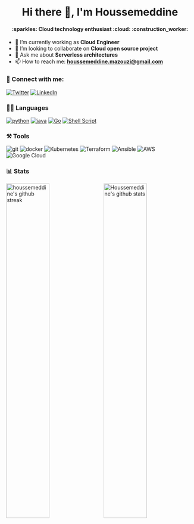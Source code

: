 <div align="center">
<h1 align="center"> Hi there 👋, I'm Houssemeddine </h1>
<h4 align="center"> :sparkles: Cloud technology enthusiast :cloud: :construction_worker: </h4>
</div>


- 🔭 I’m currently working as **Cloud Engineer**
- 👯 I’m looking to collaborate on **Cloud open source project**
- 💬 Ask me about **Serverless architectures**
- 📫 How to reach me: **houssemeddine.mazouzi@gmail.com**



### 🤝 Connect with me:

[![Twitter](https://img.shields.io/badge/Twitter-1DA1F2?style=for-the-badge&logo=twitter&logoColor=white)](https://twitter.com/hemazouzi)
[![LinkedIn](https://img.shields.io/badge/LinkedIn-0077B5?style=for-the-badge&logo=linkedin&logoColor=white)](https://www.linkedin.com/in/houssemeddine-mazouzi-me/)


### 🧑‍💻 Languages

[![python](https://img.shields.io/badge/Python-FFD43B?style=for-the-badge&logo=python&logoColor=darkgreen)](https://google.github.io/styleguide/pyguide.html)
[![java](https://img.shields.io/badge/Java-ED8B00?style=for-the-badge&logo=java&logoColor=white)](https://google.github.io/styleguide/javaguide.html)
[![Go](https://img.shields.io/badge/go-%2300ADD8.svg?style=for-the-badge&logo=go&logoColor=white)](https://go.dev/doc/effective_go)
[![Shell Script](https://img.shields.io/badge/shell_script-%23121011.svg?style=for-the-badge&logo=gnu-bash&logoColor=white)](https://google.github.io/styleguide/shellguide.html)


### ⚒️ Tools
![git](https://img.shields.io/badge/GIT-E44C30?style=for-the-badge&logo=git&logoColor=white)
![docker](https://img.shields.io/badge/Docker-2CA5E0?style=for-the-badge&logo=docker&logoColor=white)
![Kubernetes](https://img.shields.io/badge/kubernetes-%23326ce5.svg?style=for-the-badge&logo=kubernetes&logoColor=white)
![Terraform](https://img.shields.io/badge/terraform-%235835CC.svg?style=for-the-badge&logo=terraform&logoColor=white)
![Ansible](https://img.shields.io/badge/ansible-%231A1918.svg?style=for-the-badge&logo=ansible&logoColor=white)
![AWS](https://img.shields.io/badge/AWS-%23FF9900.svg?style=for-the-badge&logo=amazon-aws&logoColor=white)
![Google Cloud](https://img.shields.io/badge/GoogleCloud-%234285F4.svg?style=for-the-badge&logo=google-cloud&logoColor=white)


### 📊 Stats
<img src="https://github-readme-stats.vercel.app/api?username=hemazouzi&count_private=true&show_icons=true&theme=github_dark" alt="Houssemeddine's github stats" width="48%" align="right" >
<img src="https://github-readme-streak-stats.herokuapp.com/?user=hemazouzi&theme=tokyonight&hide_border=true" alt="houssemeddine's github streak" width="48%" >

